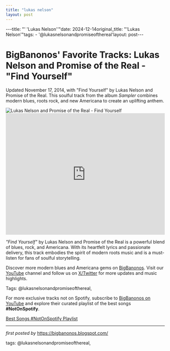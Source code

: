 ```yaml
---
title: "lukas nelson"
layout: post
---
```

---title: "' 'Lukas Nelson''"date: 2024-12-14original_title: "'Lukas Nelson'"tags:  - '@lukasnelsonandpromiseofthereal'layout: post---<!-- Post Title --><h1 >BigBanonos' Favorite Tracks: Lukas Nelson and Promise of the Real - "Find Yourself"</h1> <!-- Introductory Text --><p >Updated November 17, 2014, with "Find Yourself" by Lukas Nelson and Promise of the Real. This soulful track from the album <em>Sampler</em> combines modern blues, roots rock, and new Americana to create an uplifting anthem.</p> <!-- Featured Image --><div > <img src="https://somuchgreatmusic.com/wp-content/uploads/2018/11/img_58342.jpg" alt="Lukas Nelson and Promise of the Real - Find Yourself" /></div> <!-- YouTube Video Embed --><div > <iframe width="100%" height="385" src="https://www.youtube.com/embed/dK4pHHLfXpk" title="Lukas Nelson & Promise of the Real - Find Yourself (Music Video)" frameborder="0" allow="accelerometer; autoplay; clipboard-write; encrypted-media; gyroscope; picture-in-picture; web-share" referrerpolicy="strict-origin-when-cross-origin" allowfullscreen></iframe></div> <!-- Song Information --><div > <p><em>"Find Yourself"</em> by Lukas Nelson and Promise of the Real is a powerful blend of blues, rock, and Americana. With its heartfelt lyrics and passionate delivery, this track embodies the spirit of modern roots music and is a must-listen for fans of soulful storytelling.</p></div> <!-- Footer Links --><div > <p>Discover more modern blues and Americana gems on <a href="https://bigbanonos.blogspot.com/" target="_blank">BigBanonos</a>. Visit our <a href="https://www.youtube.com/@BigBanonos" target="_blank">YouTube</a> channel and follow us on <a href="https://x.com/bigbanonos" target="_blank">X/Twitter</a> for more updates and music highlights.</p></div> <!-- Tags --><p >Tags: @lukasnelsonandpromiseofthereal,</p><!--Subscribe and Playlist Links--><div>    <p>For more exclusive tracks not on Spotify, subscribe to <a href="https://www.youtube.com/@BigBanonos" target="_blank">BigBanonos on YouTube</a> and explore their curated playlist of the best songs <strong>#NotOnSpotify</strong>.</p>    <p><a href="https://www.youtube.com/playlist?list=PLtuNtuTatqI0kFahUCbtbfenC_ET5O_tr" target="_blank">Best Songs #NotOnSpotify Playlist<br /></a></p></div><hr /><p><em>first posted by</em> <a href="https://bigbanonos.blogspot.com/" rel="noopener" target="_new">https://bigbanonos.blogspot.com/</a></p><p>tags: @lukasnelsonandpromiseofthereal,</p>